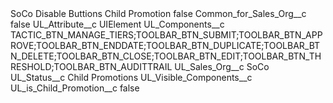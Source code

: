 <?xml version="1.0" encoding="UTF-8"?>
<CustomMetadata xmlns="http://soap.sforce.com/2006/04/metadata" xmlns:xsi="http://www.w3.org/2001/XMLSchema-instance" xmlns:xsd="http://www.w3.org/2001/XMLSchema">
    <label>SoCo Disable Buttions Child Promotion</label>
    <protected>false</protected>
    <values>
        <field>Common_for_Sales_Org__c</field>
        <value xsi:type="xsd:boolean">false</value>
    </values>
    <values>
        <field>UL_Attribute__c</field>
        <value xsi:type="xsd:string">UIElement</value>
    </values>
    <values>
        <field>UL_Components__c</field>
        <value xsi:type="xsd:string">TACTIC_BTN_MANAGE_TIERS;TOOLBAR_BTN_SUBMIT;TOOLBAR_BTN_APPROVE;TOOLBAR_BTN_ENDDATE;TOOLBAR_BTN_DUPLICATE;TOOLBAR_BTN_DELETE;TOOLBAR_BTN_CLOSE;TOOLBAR_BTN_EDIT;TOOLBAR_BTN_THRESHOLD;TOOLBAR_BTN_AUDITTRAIL</value>
    </values>
    <values>
        <field>UL_Sales_Org__c</field>
        <value xsi:type="xsd:string">SoCo</value>
    </values>
    <values>
        <field>UL_Status__c</field>
        <value xsi:type="xsd:string">Child Promotions</value>
    </values>
    <values>
        <field>UL_Visible_Components__c</field>
        <value xsi:nil="true"/>
    </values>
    <values>
        <field>UL_is_Child_Promotion__c</field>
        <value xsi:type="xsd:boolean">false</value>
    </values>
</CustomMetadata>
